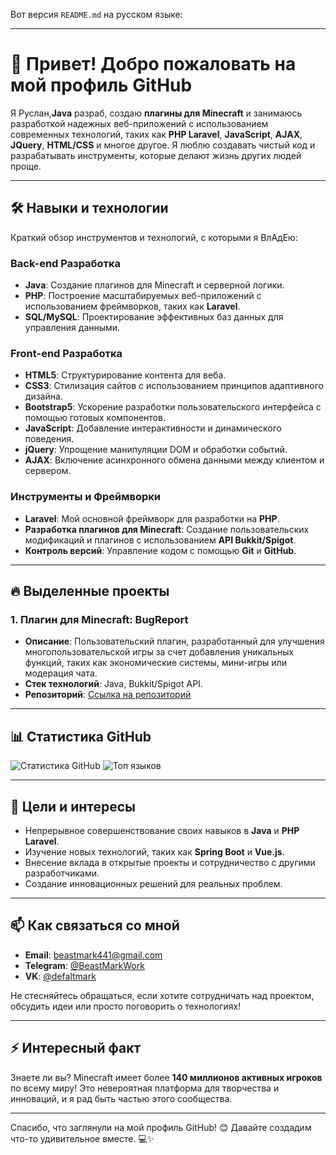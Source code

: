 Вот версия `README.md` на русском языке:

---

# 🌟 Привет! Добро пожаловать на мой профиль GitHub

Я Руслан,**Java** разраб, создаю **плагины для Minecraft** и занимаюсь разработкой надежных веб-приложений с использованием современных технологий, таких как **PHP Laravel**, **JavaScript**, **AJAX**, **JQuery**, **HTML/CSS** и многое другое. 
Я люблю создавать чистый код и разрабатывать инструменты, которые делают жизнь других людей проще.

---

## 🛠️ Навыки и технологии

Краткий обзор инструментов и технологий, с которыми я ВлАдЕю:

### Back-end Разработка
- **Java**: Создание плагинов для Minecraft и серверной логики.
- **PHP**: Построение масштабируемых веб-приложений с использованием фреймворков, таких как **Laravel**.
- **SQL/MySQL**: Проектирование эффективных баз данных для управления данными.

### Front-end Разработка
- **HTML5**: Структурирование контента для веба.
- **CSS3**: Стилизация сайтов с использованием принципов адаптивного дизайна.
- **Bootstrap5**: Ускорение разработки пользовательского интерфейса с помощью готовых компонентов.
- **JavaScript**: Добавление интерактивности и динамического поведения.
- **jQuery**: Упрощение манипуляции DOM и обработки событий.
- **AJAX**: Включение асинхронного обмена данными между клиентом и сервером.

### Инструменты и Фреймворки
- **Laravel**: Мой основной фреймворк для разработки на **PHP**.
- **Разработка плагинов для Minecraft**: Создание пользовательских модификаций и плагинов с использованием **API Bukkit/Spigot**.
- **Контроль версий**: Управление кодом с помощью **Git** и **GitHub**.

---

## 🔥 Выделенные проекты

### 1. **Плагин для Minecraft: BugReport**
   - **Описание**: Пользовательский плагин, разработанный для улучшения многопользовательской игры за счет добавления уникальных функций, таких как экономические системы, мини-игры или модерация чата.
   - **Стек технологий**: Java, Bukkit/Spigot API.
   - **Репозиторий**: [Ссылка на репозиторий](https://github.com/beastmark441/bugreport)

---

## 📊 Статистика GitHub

![Статистика GitHub](https://github-readme-stats.vercel.app/api?username=beastmark441&show_icons=true&theme=radical)
![Топ языков](https://github-readme-stats.vercel.app/api/top-langs/?username=beastmark441&layout=compact&theme=radical)

---

## 🎯 Цели и интересы

- Непрерывное совершенствование своих навыков в **Java** и **PHP Laravel**.
- Изучение новых технологий, таких как **Spring Boot** и **Vue.js**.
- Внесение вклада в открытые проекты и сотрудничество с другими разработчиками.
- Создание инновационных решений для реальных проблем.

---

## 📫 Как связаться со мной

- **Email**: [beastmark441@gmail.com](mailto:beastmark441@gmail.com)
- **Telegram**: [@BeastMarkWork](https://t.me/@beastmarkwork/)
- **VK**: [@defaltmark](https://vk.me/defaultmark)

Не стесняйтесь обращаться, если хотите сотрудничать над проектом, обсудить идеи или просто поговорить о технологиях!

---

## ⚡ Интересный факт

Знаете ли вы? Minecraft имеет более **140 миллионов активных игроков** по всему миру! Это невероятная платформа для творчества и инноваций, и я рад быть частью этого сообщества.

---

Спасибо, что заглянули на мой профиль GitHub! 😊 Давайте создадим что-то удивительное вместе. 💻✨
